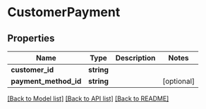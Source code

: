 # CustomerPayment

## Properties
Name | Type | Description | Notes
------------ | ------------- | ------------- | -------------
**customer_id** | **string** |  | 
**payment_method_id** | **string** |  | [optional] 

[[Back to Model list]](../README.md#documentation-for-models) [[Back to API list]](../README.md#documentation-for-api-endpoints) [[Back to README]](../README.md)


